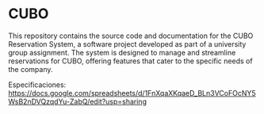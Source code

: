 # CUBO
This repository contains the source code and documentation for the CUBO Reservation System, a software project developed as part of a university group assignment. The system is designed to manage and streamline reservations for CUBO, offering features that cater to the specific needs of the company.

Especificaciones: https://docs.google.com/spreadsheets/d/1FnXqaXKqaeD_BLn3VCoFOcNY5WsB2nDVQzqdYu-ZabQ/edit?usp=sharing
